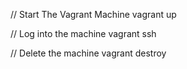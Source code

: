 // Start The Vagrant Machine
vagrant up

// Log into the machine
vagrant ssh

// Delete the machine
vagrant destroy